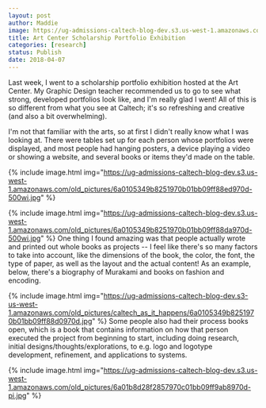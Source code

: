 ```yaml
---
layout: post
author: Maddie
image: https://ug-admissions-caltech-blog-dev.s3.us-west-1.amazonaws.com/old_pictures/6a0105349b8251970b01bb09ff88e0970d-500wi.jpg
title: Art Center Scholarship Portfolio Exhibition
categories: [research]
status: Publish
date: 2018-04-07
---
```



Last week, I went to a scholarship portfolio exhibition hosted at the Art Center. My Graphic Design teacher recommended us to go to see what strong, developed portfolios look like, and I'm really glad I went! All of this is so different from what you see at Caltech; it's so refreshing and creative (and also a bit overwhelming).

I'm not that familiar with the arts, so at first I didn't really know what I was looking at. There were tables set up for each person whose portfolios were displayed, and most people had hanging posters, a device playing a video or showing a website, and several books or items they'd made on the table.


{% include image.html img="https://ug-admissions-caltech-blog-dev.s3.us-west-1.amazonaws.com/old_pictures/6a0105349b8251970b01bb09ff88ed970d-500wi.jpg" %}


{% include image.html img="https://ug-admissions-caltech-blog-dev.s3.us-west-1.amazonaws.com/old_pictures/6a0105349b8251970b01bb09ff88da970d-500wi.jpg" %}
One thing I found amazing was that people actually wrote and printed out whole books as projects -- I feel like there's so many factors to take into account, like the dimensions of the book, the color, the font, the type of paper, as well as the layout and the actual content! As an example, below, there's a biography of Murakami and books on fashion and encoding.


{% include image.html img="https://ug-admissions-caltech-blog-dev.s3-us-west-1.amazonaws.com/old_pictures/caltech_as_it_happens/6a0105349b8251970b01bb09ff88d0970d.jpg" %}
Some people also had their process books open, which is a book that contains information on how that person executed the project from beginning to start, including doing research, initial designs/thoughts/explorations, to e.g. logo and logotype development, refinement, and applications to systems.


{% include image.html img="https://ug-admissions-caltech-blog-dev.s3.us-west-1.amazonaws.com/old_pictures/6a01b8d28f2857970c01bb09ff9ab8970d-pi.jpg" %}
